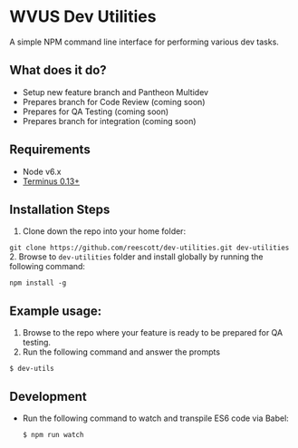# WVUS Dev Utilities
A simple NPM command line interface for performing various dev tasks.

## What does it do?
* Setup new feature branch and Pantheon Multidev
* Prepares branch for Code Review (coming soon)
* Prepares for QA Testing (coming soon)
* Prepares branch for integration (coming soon)


## Requirements
* Node v6.x
* [Terminus 0.13+](https://github.com/pantheon-systems/terminus)


## Installation Steps
1. Clone down the repo into your home folder:

  `git clone https://github.com/reescott/dev-utilities.git dev-utilities`
2. Browse to `dev-utilities` folder and install globally by running the following command:

  `npm install -g`

## Example usage:
1. Browse to the repo where your feature is ready to be prepared for QA testing.
2. Run the following command and answer the prompts

  `$ dev-utils`

## Development
* Run the following command to watch and transpile ES6 code via Babel:

  `$ npm run watch`
